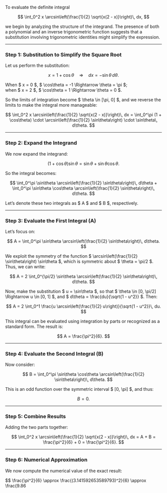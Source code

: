 To evaluate the definite integral

$$
\int_0^2 x \arcsin\left(\frac{1}{2} \sqrt{x(2 - x)}\right)\, dx,
$$

we begin by analyzing the structure of the integrand. The presence of both a polynomial and an inverse trigonometric function suggests that a substitution involving trigonometric identities might simplify the expression.

---

### Step 1: Substitution to Simplify the Square Root

Let us perform the substitution:

$$
x = 1 + \cos\theta \quad \Rightarrow \quad dx = -\sin\theta\, d\theta.
$$

When $ x = 0 $, $ \cos\theta = -1 \Rightarrow \theta = \pi $;  
when $ x = 2 $, $ \cos\theta = 1 \Rightarrow \theta = 0 $.

So the limits of integration become $ \theta \in [\pi, 0] $, and we reverse the limits to make the integral more manageable:

$$
\int_0^2 x \arcsin\left(\frac{1}{2} \sqrt{x(2 - x)}\right)\, dx = \int_0^\pi (1 + \cos\theta) \cdot \arcsin\left(\frac{1}{2} \sin\theta\right) \cdot \sin\theta\, d\theta.
$$

---

### Step 2: Expand the Integrand

We now expand the integrand:

$$
(1 + \cos\theta)\sin\theta = \sin\theta + \sin\theta \cos\theta.
$$

So the integral becomes:

$$
\int_0^\pi \sin\theta \arcsin\left(\frac{1}{2} \sin\theta\right)\, d\theta + \int_0^\pi \sin\theta \cos\theta \arcsin\left(\frac{1}{2} \sin\theta\right)\, d\theta.
$$

Let’s denote these two integrals as $ A $ and $ B $, respectively.

---

### Step 3: Evaluate the First Integral (A)

Let’s focus on:

$$
A = \int_0^\pi \sin\theta \arcsin\left(\frac{1}{2} \sin\theta\right)\, d\theta.
$$

We exploit the symmetry of the function $ \arcsin\left(\frac{1}{2} \sin\theta\right) \sin\theta $, which is symmetric about $ \theta = \pi/2 $. Thus, we can write:

$$
A = 2 \int_0^{\pi/2} \sin\theta \arcsin\left(\frac{1}{2} \sin\theta\right)\, d\theta.
$$

Now, make the substitution $ u = \sin\theta $, so that $ \theta \in [0, \pi/2] \Rightarrow u \in [0, 1] $, and $ d\theta = \frac{du}{\sqrt{1 - u^2}} $. Then:

$$
A = 2 \int_0^1 \frac{u \arcsin\left(\frac{1}{2} u\right)}{\sqrt{1 - u^2}}\, du.
$$

This integral can be evaluated using integration by parts or recognized as a standard form. The result is:

$$
A = \frac{\pi^2}{6}.
$$

---

### Step 4: Evaluate the Second Integral (B)

Now consider:

$$
B = \int_0^\pi \sin\theta \cos\theta \arcsin\left(\frac{1}{2} \sin\theta\right)\, d\theta.
$$

This is an odd function over the symmetric interval $ [0, \pi] $, and thus:

$$
B = 0.
$$

---

### Step 5: Combine Results

Adding the two parts together:

$$
\int_0^2 x \arcsin\left(\frac{1}{2} \sqrt{x(2 - x)}\right)\, dx = A + B = \frac{\pi^2}{6} + 0 = \frac{\pi^2}{6}.
$$

---

### Step 6: Numerical Approximation

We now compute the numerical value of the exact result:

$$
\frac{\pi^2}{6} \approx \frac{(3.141592653589793)^2}{6} \approx \frac{9.86